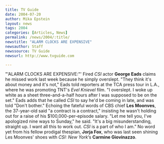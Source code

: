 ```yaml
---
title: TV Guide
date: 2004-07-20
author: Mika Epstein
layout: news
tags: 2004
categories: [Articles, News]
permalink: /news/2004/:title/
newstitle: "ALARM CLOCKS ARE EXPENSIVE"
newsauthor: Staff  
newssource: TV Guide  
newsurl: http://www.tvguide.com  

---
```


"'ALARM CLOCKS ARE EXPENSIVE:"' Fired *CSI* actor **George Eads** claims he missed work last week because he simply overslept. "They think it's about money and it's not," Eads told reporters at the TCA press tour in L.A., where he was promoting TNT's *Evel Knievel* film. "I overslept. I woke up white as a sheet three-and-a-half hours after I was supposed to be on the set." Eads adds that he called *CSI* to say he'd be coming in late, and was told "Don't bother." Echoing the fateful words of CBS chief **Les Moonves**, the 37-year-old said "a contract is a contract," insisting he wasn't holding out for a raise of his $100,000-per-episode salary. "Let me tell you, I've apologized nine ways to Sunday," he said. "It's a big misunderstanding, straight up. I want all this to work out. *CSI* is a part of who I am." No word yet from his fellow prodigal thespian, **Jorja Fox**, who was last seen shining Les Moonves' shoes with *CSI: New York*&#8216;s **Carmine Giovinazzo**.

